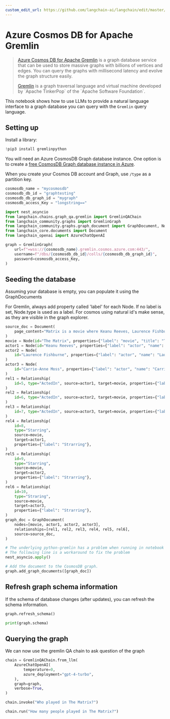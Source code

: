 ```yaml
---
custom_edit_url: https://github.com/langchain-ai/langchain/edit/master/docs/docs/integrations/graphs/azure_cosmosdb_gremlin.ipynb
---
```

# Azure Cosmos DB for Apache Gremlin

>[Azure Cosmos DB for Apache Gremlin](https://learn.microsoft.com/en-us/azure/cosmos-db/gremlin/introduction) is a graph database service that can be used to store massive graphs with billions of vertices and edges. You can query the graphs with millisecond latency and evolve the graph structure easily.
>
>[Gremlin](https://en.wikipedia.org/wiki/Gremlin_(query_language)) is a graph traversal language and virtual machine developed by `Apache TinkerPop` of the `Apache Software Foundation`.

This notebook shows how to use LLMs to provide a natural language interface to a graph database you can query with the `Gremlin` query language.

## Setting up

Install a library:


```python
!pip3 install gremlinpython
```

You will need an Azure CosmosDB Graph database instance. One option is to create a [free CosmosDB Graph database instance in Azure](https://learn.microsoft.com/en-us/azure/cosmos-db/free-tier). 

When you create your Cosmos DB account and Graph, use `/type` as a partition key.


```python
cosmosdb_name = "mycosmosdb"
cosmosdb_db_id = "graphtesting"
cosmosdb_db_graph_id = "mygraph"
cosmosdb_access_Key = "longstring=="
```


```python
import nest_asyncio
from langchain.chains.graph_qa.gremlin import GremlinQAChain
from langchain_community.graphs import GremlinGraph
from langchain_community.graphs.graph_document import GraphDocument, Node, Relationship
from langchain_core.documents import Document
from langchain_openai import AzureChatOpenAI
```


```python
graph = GremlinGraph(
    url=f"=wss://{cosmosdb_name}.gremlin.cosmos.azure.com:443/",
    username=f"/dbs/{cosmosdb_db_id}/colls/{cosmosdb_db_graph_id}",
    password=cosmosdb_access_Key,
)
```

## Seeding the database

Assuming your database is empty, you can populate it using the GraphDocuments

For Gremlin, always add property called 'label' for each Node.
If no label is set, Node.type is used as a label.
For cosmos using natural id's make sense, as they are visible in the graph explorer.


```python
source_doc = Document(
    page_content="Matrix is a movie where Keanu Reeves, Laurence Fishburne and Carrie-Anne Moss acted."
)
movie = Node(id="The Matrix", properties={"label": "movie", "title": "The Matrix"})
actor1 = Node(id="Keanu Reeves", properties={"label": "actor", "name": "Keanu Reeves"})
actor2 = Node(
    id="Laurence Fishburne", properties={"label": "actor", "name": "Laurence Fishburne"}
)
actor3 = Node(
    id="Carrie-Anne Moss", properties={"label": "actor", "name": "Carrie-Anne Moss"}
)
rel1 = Relationship(
    id=5, type="ActedIn", source=actor1, target=movie, properties={"label": "ActedIn"}
)
rel2 = Relationship(
    id=6, type="ActedIn", source=actor2, target=movie, properties={"label": "ActedIn"}
)
rel3 = Relationship(
    id=7, type="ActedIn", source=actor3, target=movie, properties={"label": "ActedIn"}
)
rel4 = Relationship(
    id=8,
    type="Starring",
    source=movie,
    target=actor1,
    properties={"label": "Strarring"},
)
rel5 = Relationship(
    id=9,
    type="Starring",
    source=movie,
    target=actor2,
    properties={"label": "Strarring"},
)
rel6 = Relationship(
    id=10,
    type="Straring",
    source=movie,
    target=actor3,
    properties={"label": "Strarring"},
)
graph_doc = GraphDocument(
    nodes=[movie, actor1, actor2, actor3],
    relationships=[rel1, rel2, rel3, rel4, rel5, rel6],
    source=source_doc,
)
```


```python
# The underlying python-gremlin has a problem when running in notebook
# The following line is a workaround to fix the problem
nest_asyncio.apply()

# Add the document to the CosmosDB graph.
graph.add_graph_documents([graph_doc])
```

## Refresh graph schema information
If the schema of database changes (after updates), you can refresh the schema information.



```python
graph.refresh_schema()
```


```python
print(graph.schema)
```

## Querying the graph

We can now use the gremlin QA chain to ask question of the graph


```python
chain = GremlinQAChain.from_llm(
    AzureChatOpenAI(
        temperature=0,
        azure_deployment="gpt-4-turbo",
    ),
    graph=graph,
    verbose=True,
)
```


```python
chain.invoke("Who played in The Matrix?")
```


```python
chain.run("How many people played in The Matrix?")
```
